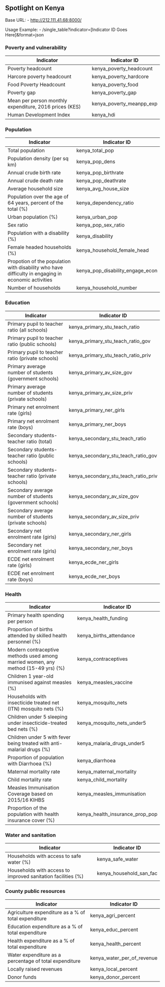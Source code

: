 ## Spotlight on Kenya
Base URL: - http://212.111.41.68:8000/

Usage Example: - /single_table?indicator=[Indicator ID Goes Here]&format=json

### Poverty and vulnerability

|Indicator|Indicator ID|
|------------------|----------------------|
|Poverty headcount|kenya_poverty_headcount|
|Harcore poverty headcount|kenya_poverty_hardcore|
|Food Poverty Headcount|kenya_poverty_food|
|Poverty gap|kenya_poverty_gap|
|Mean per person monthly expenditure, 2016 prices (KES)|kenya_poverty_meanpp_exp|
|Human Development Index|kenya_hdi|

### Population

|Indicator|Indicator ID|
|------------------|----------------------|
|Total population|kenya_total_pop|
|Population density (per sq km)|kenya_pop_dens|
|Annual crude birth rate|kenya_pop_birthrate|
|Annual crude death rate|kenya_pop_deathrate|
|Average household size|kenya_avg_house_size|
|Population over the age of 64 years, percent of the total (%)|kenya_dependency_ratio|
|Urban population (%)|kenya_urban_pop|
|Sex ratio|kenya_pop_sex_ratio|
|Population with a disability (%)|kenya_disability|
|Female headed households (%)|kenya_household_female_head|
|Propotion of the population with disability who have difficulty in engaging in economic activities|kenya_pop_disability_engage_econ|
|Number of households|kenya_household_number|

### Education

|Indicator|Indicator ID|
|------------------|----------------------|
|Primary pupil to teacher ratio (all schools)|kenya_primary_stu_teach_ratio|
|Primary pupil to teacher ratio (public schools)|kenya_primary_stu_teach_ratio_gov|
|Primary pupil to teacher ratio (private schools)|kenya_primary_stu_teach_ratio_priv|
|Primary average number of students (government schools)|kenya_primary_av_size_gov|
|Primary average number of students (private schools)|kenya_primary_av_size_priv|
|Primary net enrolment rate (girls)|kenya_primary_ner_girls|
|Primary net enrolment rate (boys)|kenya_primary_ner_boys|
|Secondary students-teacher ratio (total)|kenya_secondary_stu_teach_ratio|
|Secondary students-teacher ratio (public schools)|kenya_secondary_stu_teach_ratio_gov|
|Secondary students-teacher ratio (private schools)|kenya_secondary_stu_teach_ratio_priv|
|Secondary average number of students (government schools)|kenya_secondary_av_size_gov|
|Secondary average number of students (private schools)|kenya_secondary_av_size_priv|
|Secondary net enrolment rate (girls)|kenya_secondary_ner_girls|
|Secondary net enrolment rate (girls)|kenya_secondary_ner_boys|
|ECDE net enrolment rate (girls)|kenya_ecde_ner_girls|
|ECDE net enrolment rate (boys)|kenya_ecde_ner_boys|

### Health

|Indicator|Indicator ID|
|------------------|----------------------|
|Primary health spending per person|kenya_health_funding|
|Proportion of births attended by skilled health personnel (%)|kenya_births_attendance|
|Modern contraceptive methods used among married women, any method (15-49 yrs) (%)|kenya_contraceptives|
|Children 1 year-old immunised against measles (%)|kenya_measles_vaccine|
|Households with insecticide treated net (ITN) mosquito nets (%)|kenya_mosquito_nets|
|Children under 5 sleeping under insecticide-treated bed nets (%)|kenya_mosquito_nets_under5|
|Children under 5 with fever being treated with anti-malarial drugs (%)|kenya_malaria_drugs_under5|
|Proportion of population with Diarrhoea (%)|kenya_diarrhoea|
|Maternal mortality rate|kenya_maternal_mortality|
|Child mortality rate|kenya_child_mortality|
|Measles Immunisation Coverage based on 2015/16 KIHBS|kenya_measles_immunisation|
|Proportion of the population with health insurance cover (%)|kenya_health_insurance_prop_pop|

### Water and sanitation

|Indicator|Indicator ID|
|------------------|----------------------|
|Households with access to safe water (%)|kenya_safe_water|
|Households with access to improved sanitation facilities (%)|kenya_household_san_fac|

### County public resources

|Indicator|Indicator ID|
|------------------|----------------------|
|Agriculture expenditure as a % of total expenditure|kenya_agri_percent|
|Education expenditure as a % of total expenditure|kenya_educ_percent|
|Health expenditure as a % of total expenditure|kenya_health_percent|
|Water expenditure as a percentage of total expenditure|kenya_water_per_of_revenue|
|Locally raised revenues|kenya_local_percent|
|Donor funds|kenya_donor_percent|
